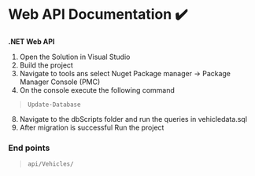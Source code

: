 # Web API Documentation ✔️

 **.NET Web API** 
1. Open the Solution in Visual Studio
3. Build the project
5. Navigate to tools ans select Nuget Package manager -> Package Manager Console (PMC)
7. On the console execute the following command 
>     Update-Database
8. Navigate to the dbScripts folder and run the queries in vehicledata.sql  
9. After migration is successful Run the project

### End points
>     api/Vehicles/





